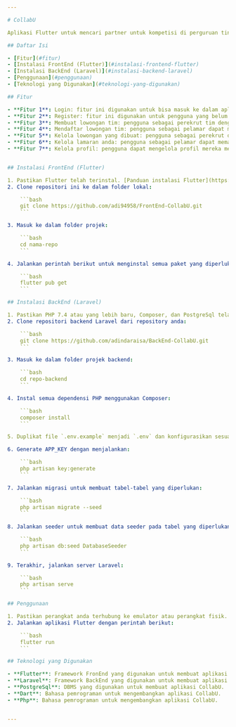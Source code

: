 ```yaml
---

# CollabU

Aplikasi Flutter untuk mencari partner untuk kompetisi di perguruan tinggi.

## Daftar Isi

- [Fitur](#fitur)
- [Instalasi FrontEnd (Flutter)](#instalasi-frontend-flutter)
- [Instalasi BackEnd (Laravel)](#instalasi-backend-laravel)
- [Penggunaan](#penggunaan)
- [Teknologi yang Digunakan](#teknologi-yang-digunakan)

## Fitur

- **Fitur 1**: Login: fitur ini digunakan untuk bisa masuk ke dalam aplikasi CollabU.
- **Fitur 2**: Register: fitur ini digunakan untuk pengguna yang belum mempunyai akun.
- **Fitur 3**: Membuat lowongan tim: pengguna sebagai perekrut tim dengan membuat lowongan tim mereka sendiri.
- **Fitur 4**: Mendaftar lowongan tim: pengguna sebagai pelamar dapat melamar menjadi bagian dari tim pada sebuah lowongan.
- **Fitur 5**: Kelola lowongan yang dibuat: pengguna sebagai perekrut dapat memantau perkembangan lowongannya melalui fitur ini.
- **Fitur 6**: Kelola lamaran anda: pengguna sebagai pelamar dapat memantau perkembangan lamaran yang ia ajukan melalui fitur itu.
- **Fitur 7**: Kelola profil: pengguna dapat mengelola profil mereka melalui fitur ini.


## Instalasi FrontEnd (Flutter)

1. Pastikan Flutter telah terinstal. [Panduan instalasi Flutter](https://flutter.dev/docs/get-started/install).
2. Clone repositori ini ke dalam folder lokal:

    ```bash
    git clone https://github.com/adi94958/FrontEnd-CollabU.git
    ```

3. Masuk ke dalam folder projek:

    ```bash
    cd nama-repo
    ```

4. Jalankan perintah berikut untuk menginstal semua paket yang diperlukan:

    ```bash
    flutter pub get
    ```

## Instalasi BackEnd (Laravel)

1. Pastikan PHP 7.4 atau yang lebih baru, Composer, dan PostgreSql telah terinstal.
2. Clone repositori backend Laravel dari repository anda:

    ```bash
    git clone https://github.com/adindaraisa/BackEnd-CollabU.git
    ```

3. Masuk ke dalam folder projek backend:

    ```bash
    cd repo-backend
    ```

4. Instal semua dependensi PHP menggunakan Composer:

    ```bash
    composer install
    ```

5. Duplikat file `.env.example` menjadi `.env` dan konfigurasikan sesuai dengan pengaturan database anda.

6. Generate APP_KEY dengan menjalankan:

    ```bash
    php artisan key:generate
    ```

7. Jalankan migrasi untuk membuat tabel-tabel yang diperlukan:

    ```bash
    php artisan migrate --seed
    ```
    
8. Jalankan seeder untuk membuat data seeder pada tabel yang diperlukan:

    ```bash
    php artisan db:seed DatabaseSeeder
    ```

9. Terakhir, jalankan server Laravel:

    ```bash
    php artisan serve
    ```

## Penggunaan

1. Pastikan perangkat anda terhubung ke emulator atau perangkat fisik.
2. Jalankan aplikasi Flutter dengan perintah berikut:

    ```bash
    flutter run
    ```

## Teknologi yang Digunakan

- **Flutter**: Framework FronEnd yang digunakan untuk membuat aplikasi CollabU.
- **Laravel**: Framework BackEnd yang digunakan untuk membuat aplikasi CollabU.
- **PostgreSql**: DBMS yang digunakan untuk membuat aplikasi CollabU.
- **Dart**: Bahasa pemrograman untuk mengembangkan aplikasi CollabU.
- **Php**: Bahasa pemrograman untuk mengembangkan aplikasi CollabU.


---
```

